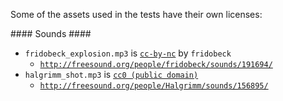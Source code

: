 

Some of the assets used in the tests have their own licenses:

#### Sounds ####

* `fridobeck_explosion.mp3` is [`cc-by-nc`](http://creativecommons.org/licenses/by-nc/3.0/) by `fridobeck`
  * [`http://freesound.org/people/fridobeck/sounds/191694/`](http://freesound.org/people/fridobeck/sounds/191694/)
* `halgrimm_shot.mp3` is [`cc0 (public domain)`](http://creativecommons.org/publicdomain/zero/1.0/)
  * [`http://freesound.org/people/Halgrimm/sounds/156895/`](http://freesound.org/people/Halgrimm/sounds/156895/)
